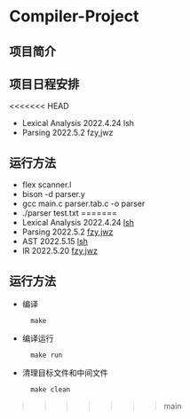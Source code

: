# Compiler-Project
## 项目简介

## 项目日程安排
<<<<<<< HEAD
+ Lexical Analysis 2022.4.24 lsh
+ Parsing 2022.5.2 fzy,jwz

## 运行方法
+ flex scanner.l
+ bison -d parser.y
+ gcc main.c parser.tab.c -o parser
+ ./parser test.txt
=======
+ Lexical Analysis 2022.4.24 [lsh](https://github.com/MapleQwQ)
+ Parsing 2022.5.2 [fzy](https://github.com/FanBB2333),[jwz](https://github.com/Ji-Wen-ZHuo)
+ AST 2022.5.15 [lsh](https://github.com/MapleQwQ)
+ IR 2022.5.20 [fzy](https://github.com/FanBB2333),[jwz](https://github.com/Ji-Wen-ZHuo)

## 运行方法
+ 编译

        make

+ 编译运行

        make run

+ 清理目标文件和中间文件

        make clean

>>>>>>> main
